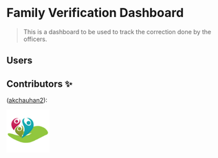 <img src="fd.akchauhan2.freesite.vip" width="100px;" alt=""/><br />

# Family Verification Dashboard

> This is a dashboard to be used to track the correction done by the officers.

## Users

    
## Contributors ✨

([akchauhan2](https://akchauhan2.com)):

<img src="image/logo.png" width="100px;" alt=""/><br />